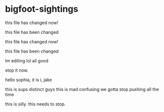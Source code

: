 # bigfoot-sightings

this file has changed now! 

this file has been changed

this file has changed now! 


this file has been changed




Im editing lol
all good


stop it now. 


hello sophia, it is i, jake 

this is sups distinct
guys this is mad confusing we gotta stop pushing all the time

this is silly. this needs to stop. 
